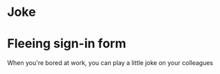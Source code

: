 # Joke
# Fleeing sign-in form
When you're bored at work, you can play a little joke on your colleagues
